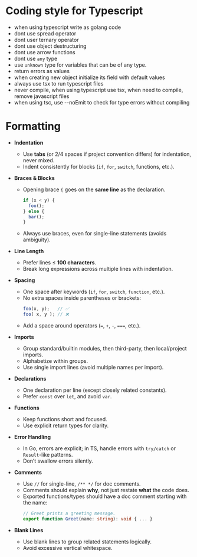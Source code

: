 # Coding style for Typescript

- when using typescript write as golang code
- dont use spread operator
- dont user ternary operator
- dont use object destructuring
- dont use arrow functions
- dont use `any` type
- use `unknown` type for variables that can be of any type.
- return errors as values
- when creating new object initialize its field with default values
- always use tsx to run typescript files
- never compile, when using typescript use tsx, when need to compile, remove javascript files
- when using tsc, use --noEmit to check for type errors without compiling 

# Formatting

- **Indentation**
  - Use **tabs** (or 2/4 spaces if project convention differs) for indentation, never mixed.
  - Indent consistently for blocks (`if`, `for`, `switch`, functions, etc.).

- **Braces & Blocks**
  - Opening brace `{` goes on the **same line** as the declaration.
    ```ts
    if (x < y) {
      foo();
    } else {
      bar();
    }
    ```
  - Always use braces, even for single-line statements (avoids ambiguity).

- **Line Length**
  - Prefer lines ≤ **100 characters**.
  - Break long expressions across multiple lines with indentation.

- **Spacing**
  - One space after keywords (`if`, `for`, `switch`, `function`, etc.).
  - No extra spaces inside parentheses or brackets:
    ```ts
    foo(x, y);   // ✅
    foo( x, y ); // ❌
    ```
  - Add a space around operators (`=`, `+`, `-`, `===`, etc.).

- **Imports**
  - Group standard/builtin modules, then third-party, then local/project imports.
  - Alphabetize within groups.
  - Use single import lines (avoid multiple names per import).

- **Declarations**
  - One declaration per line (except closely related constants).
  - Prefer `const` over `let`, and avoid `var`.

- **Functions**
  - Keep functions short and focused.
  - Use explicit return types for clarity.

- **Error Handling**
  - In Go, errors are explicit; in TS, handle errors with `try/catch` or `Result`-like patterns.
  - Don’t swallow errors silently.

- **Comments**
  - Use `//` for single-line, `/** */` for doc comments.
  - Comments should explain **why**, not just restate **what** the code does.
  - Exported functions/types should have a doc comment starting with the name:
    ```ts
    // Greet prints a greeting message.
    export function Greet(name: string): void { ... }
    ```

- **Blank Lines**
  - Use blank lines to group related statements logically.
  - Avoid excessive vertical whitespace.

